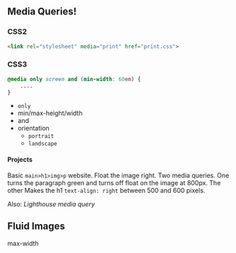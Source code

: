 ## Media Queries!
### CSS2
```html
<link rel="stylesheet" media="print" href="print.css">
```

### CSS3

```css
@media only screen and (min-width: 60em) {
    ....
}
```

* `only`
* min/max-height/width
* and
* orientation
    * `portrait`
    * `landscape`

#### Projects
Basic `main>h1>img>p` website.
Float the image right.
Two media queries. One turns the paragraph green and turns off float on the image at 800px.
The other Makes the h1 `text-align: right` between 500 and 600 pixels.

Also: _Lighthouse media query_

## Fluid Images
max-width
